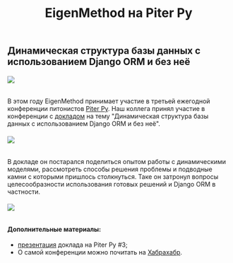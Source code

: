 ﻿---
layout: post
title: EigenMethod на Piter Py #3
created_at: 2017-04-23
language: ru
representation_img: /img/posts/pp3p.jpg
description: 23 апреля прошла 3-я конференция для Python-разработчиков на Неве
---

## Динамическая структура базы данных c использованием Django ORM и без неё

###### ![](/img/posts/pp3.jpg)

В этом году EigenMethod принимает участие в третьей ежегодной конференции питонистов [Piter Py][ppy]. Наш коллега принял участие в конференции с [докладом][doc] на тему "Динамическая структура базы данных c использованием Django ORM и без неё".  

###### ![](/img/posts/ppy1.jpg)  

В докладе он постарался поделиться опытом работы с динамическими моделями, рассмотреть способы решения проблемы и подводные камни с которыми пришлось столкнуться. Таке он затронул вопросы целесообразности использования готовых решений и Django ORM в частности.  

###### ![](/img/posts/ppy2.jpg)  

#### **Дополнительные материалы:**   

* [презентация][pres] доклада на Piter Py #3;  
* О самой конференции можно почитать на [Хабрахабр][habr].  

[//]: #
   [ppy]: <http://it-sobytie.ru/events/5862#tabs-anons>
   [doc]: <http://it-sobytie.ru/events/5862?dialog_id=39ffba068a3544ace88b77920e437ee7&#tabs-programm>
   [habr]: <https://habrahabr.ru/post/282656/>
   [pres]: <http://eigenmethod.ru/pres/PiterPy.pdf>
